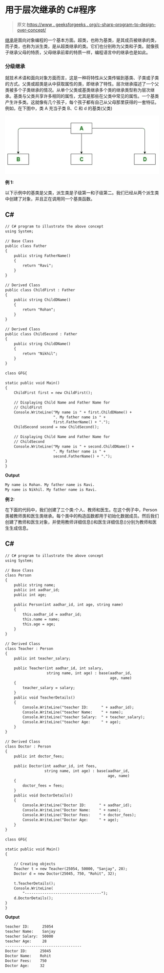 # 用于层次继承的 C#程序

> 原文:[https://www . geeksforgeeks . org/c-sharp-program-to-design-over-concept/](https://www.geeksforgeeks.org/c-sharp-program-to-illustrate-the-above-concept/)

[继承](https://www.geeksforgeeks.org/c-sharp-inheritance/)是面向对象编程的一个基本方面。超类，也称为基类，是其成员被继承的类，而子类，也称为派生类，是从超类继承的类。它们也分别称为父类和子类。就像孩子继承父母的特质，父母继承前辈的特质一样，编程语言中的继承也是如此。

### 分级继承

就技术术语和面向对象方面而言，这是一种将特性从父类传输到基类、子类或子类的方式。父类或超类是从中获取属性的类，即继承了特性。层次继承描述了一个父类被多个子类继承的情况。从单个父类或基类继承多个类的继承类型称为层次继承。基类与父类共享许多相同的属性，尤其是那些在父类中常见的属性。一个基类产生许多类。这就像有几个孩子，每个孩子都有自己从父母那里获得的一套特征。例如，在下图中，类 A 充当子类 B、C 和 d 的基类(父类)

![](img/3449f1c31d51b4302b033c1e8004b6f3.png)

**例 1:**

以下示例中的基类是父类，派生类是子级第一和子级第二。我们已经从两个派生类中创建了对象，并且正在调用同一个基类函数。

## C#

```
// C# program to illustrate the above concept
using System;

// Base Class
public class Father 
{
    public string FatherName() 
    { 
        return "Ravi"; 
    }
}

// Derived Class
public class ChildFirst : Father 
{
    public string ChildDName() 
    { 
        return "Rohan"; 
    }
}

// Derived Class
public class ChildSecond : Father 
{
    public string ChildDName() 
    { 
        return "Nikhil"; 
    }
}

class GFG{

static public void Main()
{
    ChildFirst first = new ChildFirst();

    // Displaying Child Name and Father Name for
    // ChildFirst
    Console.WriteLine("My name is " + first.ChildDName() + 
                      ". My father name is " + 
                      first.FatherName() + ".");
    ChildSecond second = new ChildSecond();

    // Displaying Child Name and Father Name for
    // ChildSecond
    Console.WriteLine("My name is " + second.ChildDName() + 
                      ". My father name is " + 
                      second.FatherName() + ".");
}
}
```

**Output**

```
My name is Rohan. My father name is Ravi.
My name is Nikhil. My father name is Ravi.
```

**例 2:**

在下面的代码中，我们创建了三个类:个人、教师和医生。在这个例子中，Person 类被教师类和医生类继承。每个类中的构造函数都用于初始化数据成员。然后我们创建了教师和医生对象，并使用教师详细信息()和医生详细信息()分别为教师和医生生成信息。

## C#

```
// C# program to illustrate the above concept
using System;

// Base Class
class Person 
{
    public string name;
    public int aadhar_id;
    public int age;

    public Person(int aadhar_id, int age, string name)
    {
        this.aadhar_id = aadhar_id;
        this.name = name;
        this.age = age;
    }
}

// Derived Class
class Teacher : Person 
{
    public int teacher_salary;

    public Teacher(int aadhar_id, int salary, 
                   string name, int age) : base(aadhar_id, 
                                                age, name)
    {
        teacher_salary = salary;
    }
    public void TeacherDetails()
    {
        Console.WriteLine("teacher ID:      " + aadhar_id);
        Console.WriteLine("teacher Name:    " + name);
        Console.WriteLine("teacher Salary:  " + teacher_salary);
        Console.WriteLine("teacher Age:     " + age);
    }
}

// Derived Class
class Doctor : Person 
{
    public int doctor_fees;

    public Doctor(int aadhar_id, int fees, 
                  string name, int age) : base(aadhar_id, 
                                               age, name)
    {
        doctor_fees = fees;
    }
    public void DoctorDetails()
    {
        Console.WriteLine("Doctor ID:      " + aadhar_id);
        Console.WriteLine("Doctor Name:    " + name);
        Console.WriteLine("Doctor Fees:    " + doctor_fees);
        Console.WriteLine("Doctor Age:     " + age);
    }
}

class GFG{

static public void Main()
{

    // Creating objects
    Teacher t = new Teacher(25054, 50000, "Sanjay", 28);
    Doctor d = new Doctor(25045, 750, "Rohit", 32);

    t.TeacherDetails();
    Console.WriteLine(
        "-----------------------------------");
    d.DoctorDetails();
}
}
```

**Output**

```
teacher ID:      25054
teacher Name:    Sanjay
teacher Salary:  50000
teacher Age:     28
-----------------------------------
Doctor ID:      25045
Doctor Name:    Rohit
Doctor Fees:    750
Doctor Age:     32
```